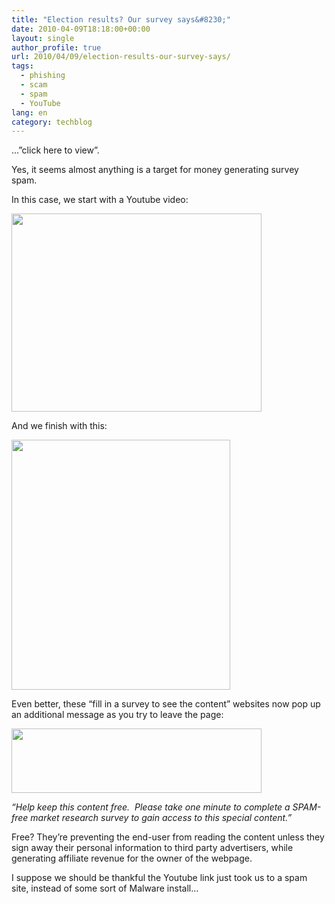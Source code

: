 ```yaml
---
title: "Election results? Our survey says&#8230;"
date: 2010-04-09T18:18:00+00:00
layout: single
author_profile: true
url: 2010/04/09/election-results-our-survey-says/
tags:
  - phishing
  - scam
  - spam
  - YouTube
lang: en
category: techblog
---
```

…”click here to view”.

Yes, it seems almost anything is a target for money generating survey spam.

In this case, we start with a Youtube video:

<div>
  <a href="http://3.bp.blogspot.com/_vaUVXcmC3OI/S79n81uwfEI/AAAAAAAAB20/eIrlzAVNCg4/s1600/elecspam1.jpg" imageanchor="1"><img border="0" height="317" src="http://3.bp.blogspot.com/_vaUVXcmC3OI/S79n81uwfEI/AAAAAAAAB20/eIrlzAVNCg4/s400/elecspam1.jpg" width="400" /></a>
</div>

And we finish with this:

<div>
  <a href="http://1.bp.blogspot.com/_vaUVXcmC3OI/S79n_fzY6dI/AAAAAAAAB24/xiEsc-HsKpY/s1600/elecspam2.jpg" imageanchor="1"><img border="0" height="400" src="http://1.bp.blogspot.com/_vaUVXcmC3OI/S79n_fzY6dI/AAAAAAAAB24/xiEsc-HsKpY/s400/elecspam2.jpg" width="350" /></a>
</div>

Even better, these “fill in a survey to see the content” websites now pop up an additional message as you try to leave the page:

<div>
  <a href="http://3.bp.blogspot.com/_vaUVXcmC3OI/S79oAe43lQI/AAAAAAAAB28/jTJFRmymVME/s1600/elecspam3.jpg" imageanchor="1"><img border="0" height="103" src="http://3.bp.blogspot.com/_vaUVXcmC3OI/S79oAe43lQI/AAAAAAAAB28/jTJFRmymVME/s400/elecspam3.jpg" width="400" /></a>
</div>

_“Help keep this content free.  Please take one minute to complete a SPAM-free market research survey to gain access to this special content.”_

Free? They’re preventing the end-user from reading the content unless they sign away their personal information to third party advertisers, while generating affiliate revenue for the owner of the webpage.

I suppose we should be thankful the Youtube link just took us to a spam site, instead of some sort of Malware install…